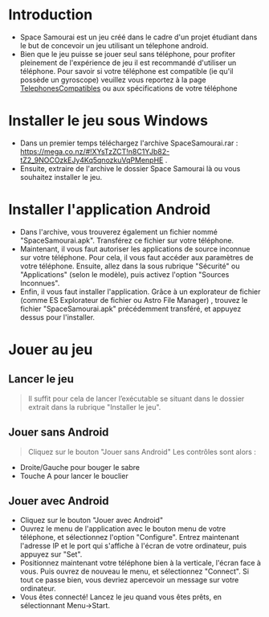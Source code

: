 # Introduction #

  * Space Samourai est un jeu créé dans le cadre d'un projet étudiant dans le but de concevoir un jeu utilisant un télephone android.
  * Bien que le jeu puisse se jouer seul sans téléphone, pour profiter pleinement de l'expérience de jeu il est recommandé d'utiliser un téléphone. Pour savoir si votre téléphone est compatible (ie qu'il possède un gyroscope) veuillez vous reportez à la page [TelephonesCompatibles](TelephonesCompatibles.md) ou aux spécifications de votre téléphone

# Installer le jeu sous Windows #

  * Dans un premier temps téléchargez l'archive SpaceSamourai.rar : https://mega.co.nz/#!XYsTzZCT!n8C1YJb82-tZ2_9NOCOzkEJy4Kq5qnozkuVqPMenpHE .
  * Ensuite, extraire de l'archive le dossier Space Samourai là ou vous souhaitez installer le jeu.

# Installer l'application Android #

  * Dans l'archive, vous trouverez également un fichier nommé "SpaceSamourai.apk". Transférez ce fichier sur votre téléphone.
  * Maintenant, il vous faut autoriser les applications de source inconnue sur votre téléphone. Pour cela, il vous faut accéder aux paramètres de votre téléphone. Ensuite, allez dans la sous rubrique "Sécurité" ou "Applications" (selon le modèle), puis activez l'option "Sources Inconnues".
  * Enfin, il vous faut installer l'application. Grâce à un explorateur de fichier (comme ES Explorateur de fichier ou Astro File Manager) , trouvez le fichier "SpaceSamourai.apk" précédemment transféré, et appuyez dessus pour l'installer.

# Jouer au jeu #

## Lancer le jeu ##

> Il suffit pour cela de lancer l’exécutable se situant dans le dossier extrait dans la rubrique "Installer le jeu".

## Jouer sans Android ##

> Cliquez sur le bouton "Jouer sans Android"
> Les contrôles sont alors :
  * Droite/Gauche pour bouger le sabre
  * Touche A pour lancer le bouclier


## Jouer avec Android ##

  * Cliquez sur le bouton "Jouer avec Android"
  * Ouvrez le menu de l'application avec le bouton menu de votre téléphone, et sélectionnez l'option "Configure". Entrez maintenant l'adresse IP et le port qui s'affiche à l'écran de votre ordinateur, puis appuyez sur "Set".
  * Positionnez maintenant votre téléphone bien à la verticale, l'écran face à vous. Puis ouvrez de nouveau le menu, et sélectionnez "Connect". Si tout ce passe bien, vous devriez apercevoir un message sur votre ordinateur.
  * Vous êtes connecté! Lancez le jeu quand vous êtes prêts, en sélectionnant Menu->Start.